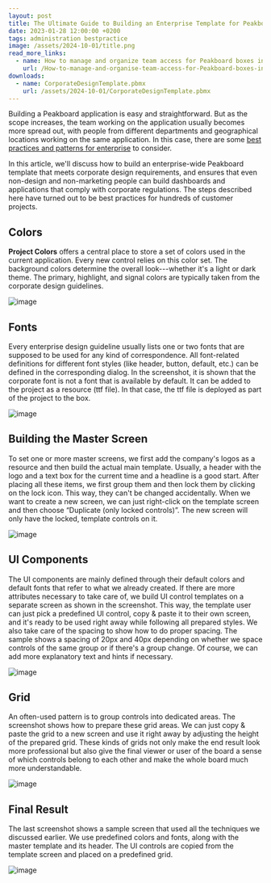 ```yaml
---
layout: post
title: The Ultimate Guide to Building an Enterprise Template for Peakboard Applications
date: 2023-01-28 12:00:00 +0200
tags: administration bestpractice
image: /assets/2024-10-01/title.png
read_more_links:
  - name: How to manage and organize team access for Peakboard boxes in large organisations
    url: /How-to-manage-and-organise-team-access-for-Peakboard-boxes-in-large-organisations.html
downloads:
  - name: CorporateDesignTemplate.pbmx
    url: /assets/2024-10-01/CorporateDesignTemplate.pbmx
---
```

Building a Peakboard application is easy and straightforward. But as the scope increases, the team working on the application usually becomes more spread out, with people from different departments and geographical locations working on the same application. In this case, there are some [best practices and patterns for enterprise](/How-to-manage-and-organise-team-access-for-Peakboard-boxes-in-large-organisations.html) to consider. 

In this article, we'll discuss how to build an enterprise-wide Peakboard template that meets corporate design requirements, and ensures that even non-design and non-marketing people can build dashboards and applications that comply with corporate regulations. The steps described here have turned out to be best practices for hundreds of customer projects.

## Colors

**Project Colors** offers a central place to store a set of colors used in the current application. Every new control relies on this color set. The background colors determine the overall look---whether it's a light or dark theme. The primary, highlight, and signal colors are typically taken from the corporate design guidelines. 

![image](/assets/2024-10-01/010.png)

## Fonts

Every enterprise design guideline usually lists one or two fonts that are supposed to be used for any kind of correspondence. All font-related definitions for different font styles (like header, button, default, etc.) can be defined in the corresponding dialog. In the screenshot, it is shown that the corporate font is not a font that is available by default. It can be added to the project as a resource (ttf file). In that case, the ttf file is deployed as part of the project to the box.

![image](/assets/2024-10-01/020.png)

## Building the Master Screen

To set one or more master screens, we first add the company's logos as a resource and then build the actual main template. Usually, a header with the logo and a text box for the current time and a headline is a good start. After placing all these items, we first group them and then lock them by clicking on the lock icon. This way, they can't be changed accidentally. When we want to create a new screen, we can just right-click on the template screen and then choose “Duplicate (only locked controls)”. The new screen will only have the locked, template controls on it.

![image](/assets/2024-10-01/030.png)

## UI Components

The UI components are mainly defined through their default colors and default fonts that refer to what we already created. If there are more attributes necessary to take care of, we build UI control templates on a separate screen as shown in the screenshot. This way, the template user can just pick a predefined UI control, copy & paste it to their own screen, and it's ready to be used right away while following all prepared styles. We also take care of the spacing to show how to do proper spacing. The sample shows a spacing of 20px and 40px depending on whether we space controls of the same group or if there's a group change. Of course, we can add more explanatory text and hints if necessary.

![image](/assets/2024-10-01/040.png)

## Grid

An often-used pattern is to group controls into dedicated areas. The screenshot shows how to prepare these grid areas. We can just copy & paste the grid to a new screen and use it right away by adjusting the height of the prepared grid. These kinds of grids not only make the end result look more professional but also give the final viewer or user of the board a sense of which controls belong to each other and make the whole board much more understandable.

![image](/assets/2024-10-01/050.png)

## Final Result

The last screenshot shows a sample screen that used all the techniques we discussed earlier. We use predefined colors and fonts, along with the master template and its header. The UI controls are copied from the template screen and placed on a predefined grid.

![image](/assets/2024-10-01/060.png)
